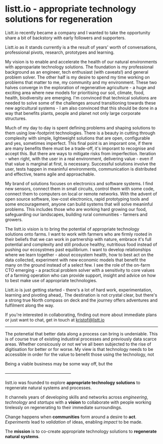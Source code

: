 # listt.io - appropriate technology solutions for regeneration

Listt.io recently became a company and I wanted to take the opportunity share a bit of backstory with early followers and supporters.

Listt.io as it stands currently is a the result of years' worth of conversations, professional pivots, research, prototypes and learning.

My vision is to enable and accelerate the health of our natural environments with appropariate technology solutions. The foundation is my professional background as an engineer, tech enthusiast (with caveats!) and general problem solver. The other half is my desire to spend my time working on problems that matter to me, my community and my environment. These two halves converge in the exploration of regenerative agriculture - a huge and exciting area where new models for prioritising our soil, climate, food, health, biodiversity are emerging. I'm convinced that technical solutions are needed to solve some of the challenges around transitioning towards these new agricultural systems - I am also convinced that this should be done in a way that benefits plants, people and planet not only large corporate structures.

Much of my day to day is spent defining problems and shaping solutions to them using low-footprint technologies. There is a beauty in cutting through complexity with simple, lightweight solutions that are open, configurable and yes, sometimes imperfect. This final point is an imporant one, if there are many benefits there must be a trade-off, it's imporant to recognise and accept this. But there are ways to mitigate risks from imperfection. Iteration - when right, with the user in a real environment, delivering value - even if that value is marginal at first, is necessary. Successful solutions involve the user, tests happen in meaninful environments, communication is distributed and effective, teams agile and approachable.

My brand of solutions focuses on electronics and software systems. I find new sensors, connect them in small circuits, control them with some code, connect them to computers on local or remote networks. With the advent of open source software, low-cost electronics, rapid prototyping tools and some encouragement, anyone can build systems that will solve meaninful problems. This includes those who are working hard growing our food, safeguarding our landscapes, building rural communities - farmers and growers.

The listt.io vision is to bring the potential of appropriate technology solutions onto farms. I want to work with farmers who are firmly rooted in their beliefs that we can work in partnership with nature, embrace it's full potential and complexity and still produce healthy, nutritious food instead of pushing our ecosystmes past equilibrium. I want to develop relationships where we learn together - about ecosystem health, how to best act on the data collected, experiment with new economic models that benefit the many on the ground instead of a select few. I see the role of the on-farm CTO emerging - a practical problem solver with a sensitivity to core values of a farming operation who can provide support, insight and advice on how to best make use of appropriate technologies.

Listt.io is just getting started - there's a lot of hard work, experimentation, learning and pivoting ahead,. The destination is not crystal clear, but there's a strong true North compass on deck and the journey offers adventures and fulfilment along the way.

If you're interested in collaborating, finding out more about immediate plans or just want to chat, get in touch at kristof@listt.io

---

The potenetial that better data along a process can bring is undeniable. This is of course true of existing industiral processes and previously data scarce areas. Whether consicously or not we've all been subjected to the rise of digitisation for better or for worse. My view is that technology needs to be accessible in order for the value to benefit those using the technology, not

Being a viable business may be some way off, but the

–––––––––––––––––––––––––––––––

listt.io was founded to explore **appropriate technology solutions** to regenerate natural systems and processes.

It channels years of developing skills and networks across _engineering_, _technology_ and _startups_ with a **vision** to collaborate with people working tirelessly on regenerating to their immediate surroundings.

Change happens when **communities** form around a desire to **act**. _Experiments_ lead to _validation_ of ideas, enabling _impact_ to be made.

The **mission** is to co-create appropriate technology solutions to **regenerate natural systems**.
